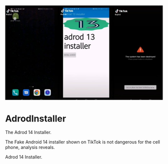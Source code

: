 ![preview](https://raw.githubusercontent.com/ROSPDK/AdrodInstaller/main/images/preview.jpeg)

# AdrodInstaller
The Adrod 14 Installer.

The Fake Android 14 installer shown on TikTok is not dangerous for the cell phone, analysis reveals.

Adrod 14 Installer.
